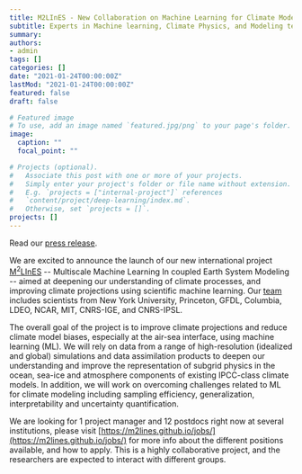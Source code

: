 ```yaml
---
title: M2LInES - New Collaboration on Machine Learning for Climate Modeling support by Schmidt Futures
subtitle: Experts in Machine learning, Climate Physics, and Modeling team up to deepen our understanding of climate projections
summary:  
authors:
- admin
tags: []
categories: []
date: "2021-01-24T00:00:00Z"
lastMod: "2021-01-24T00:00:00Z"
featured: false
draft: false

# Featured image
# To use, add an image named `featured.jpg/png` to your page's folder. 
image:
  caption: ""
  focal_point: ""

# Projects (optional).
#   Associate this post with one or more of your projects.
#   Simply enter your project's folder or file name without extension.
#   E.g. `projects = ["internal-project"]` references 
#   `content/project/deep-learning/index.md`.
#   Otherwise, set `projects = []`.
projects: []
---
```


Read our [press release](https://www.nyu.edu/about/news-publications/news/2021/march/international-collaboration-will-use-artificial-intelligence-to-.html). 

We are excited to announce the launch of our new international project [M<sup>2</sup>LInES](https://m2lines.github.io/) --  Multiscale Machine Learning In coupled Earth System Modeling --  aimed at deepening our understanding of climate processes, and improving climate projections using scientific machine learning. Our [team](https://m2lines.github.io/team/) includes scientists from New York University, Princeton, GFDL, Columbia, LDEO, NCAR, MIT, CNRS-IGE, and CNRS-IPSL.  

The overall goal of the project is to improve climate projections and reduce climate model biases, especially at the air-sea interface, using machine learning (ML). We will rely on data from a range of high-resolution (idealized and global) simulations and data assimilation products to deepen our understanding and improve the representation of subgrid physics in the ocean, sea-ice and atmosphere components of existing IPCC-class climate models. In addition, we will work on overcoming challenges related to ML for climate modeling including sampling efficiency, generalization, interpretability and uncertainty quantification. 

We are looking for 1 project manager and 12 postdocs right now at several institutions, please visit [https://m2lines.github.io/jobs/](https://m2lines.github.io/jobs/) for more info about the different positions available, and how to apply. This is a highly collaborative project, and the researchers are expected to interact with different groups.
